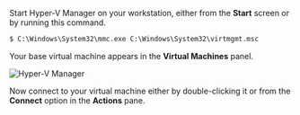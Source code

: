 Start Hyper-V Manager on your workstation, either from the **Start** screen or by running this command.

```ps
$ C:\Windows\System32\mmc.exe C:\Windows\System32\virtmgmt.msc
```

Your base virtual machine appears in the **Virtual Machines** panel.

![Hyper-V Manager](misc/hyperv-view-vm.png)

Now connect to your virtual machine either by double-clicking it or from the **Connect** option in the **Actions** pane.